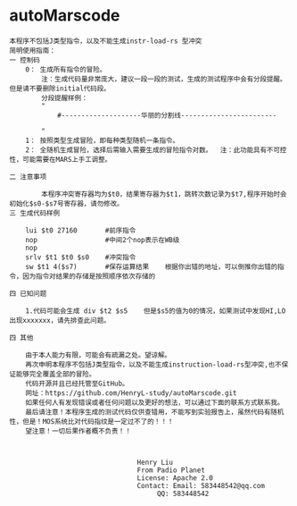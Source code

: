 # autoMarscode
	本程序不包括J类型指令，以及不能生成instr-load-rs 型冲突
	简明使用指南：
	一 控制码	
		0： 生成所有指令的冒险。 	
			注：生成代码量非常庞大，建议一段一段的测试，生成的测试程序中会有分段提醒。但是请不要删除initial代码段。
			分段提醒样例：
			"
				#--------------------华丽的分割线------------------------

			"
		1： 按照类型生成冒险，即每种类型随机一条指令。
		2： 全随机生成冒险，选择后需输入需要生成的冒险指令对数。  注：此功能具有不可控性，可能需要在MARS上手工调整。

	二 注意事项

      		本程序冲突寄存器均为$t0，结果寄存器为$t1，跳转次数记录为$t7,程序开始时会初始化$s0-$s7号寄存器，请勿修改。
	三 生成代码样例

		lui $t0 27160       #前序指令
		nop                 #中间2个nop表示在WB级
		nop 
		srlv $t1 $t0 $s0    #冲突指令
		sw $t1 4($s7)       #保存运算结果    根据你出错的地址，可以倒推你出错的指令，因为指令对结果的存储是按照顺序依次存储的      

	四 已知问题

		1.代码可能会生成 div $t2 $s5    但是$s5的值为0的情况，如果测试中发现HI,LO出现xxxxxxx，请先排查此问题。

	四 其他
		
		由于本人能力有限，可能会有疏漏之处。望谅解。
		再次申明本程序不包括J类型指令，以及不能生成instruction-load-rs型冲突,也不保证能够完全覆盖全部的冒险。
		代码开源并且已经托管至GitHub。
		网址：https://github.com/HenryL-study/autoMarscode.git
		如果任何人有发现错误或者任何问题以及更好的想法，可以通过下面的联系方式联系我。
		最后请注意！本程序生成的测试代码仅供查错用，不能写到实验报告上，虽然代码有随机性，但是！MOS系统比对代码指纹是一定过不了的！！！
		望注意！一切后果作者概不负责！！



									Henry Liu
									From Padio Planet
									License: Apache 2.0
									Contact: Email: 583448542@qq.com
										 QQ: 583448542